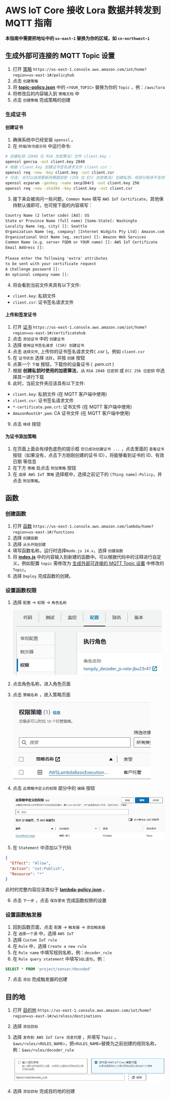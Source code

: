 # AWS IoT Core 接收 Lora 数据并转发到 MQTT 指南

**本指南中需要把地址中的 `us-east-1` 替换为你的区域，如 `cn-northwest-1`**

## 生成外部可连接的 MQTT Topic 设置

1. 打开 [策略](https://us-east-1.console.aws.amazon.com/iot/home?region=us-east-1#/policyhub)
   `https://us-east-1.console.aws.amazon.com/iot/home?region=us-east-1#/policyhub`
2. 点击 `创建策略`
3. 将 **[topic-policy.json](topic-policy.json)** 中的 `<YOUR_TOPIC>` 替换为你的 `Topic` ，例：`/aws/lora`
4. 将修改后的内容输入到 `策略文档` 中
5. 点击 `创建策略` 完成策略的创建

### 生成证书

#### 创建证书

1. 确保系统中已经安装 `openssl` 。
2. 在 `终端`/`命令提示符` 中运行命令:

```bash
# 创建私钥（2048 位 RSA 加密算法）文件 client.key :
openssl genrsa -out client.key 2048
# 根据 client.key 创建证书签名请求文件 client.csr :
openssl req -new -key client.key -out client.csr
# 可选: 也可以选择更新的椭圆加密 (256 位 ECC 加密算法) 创建私钥，但部分程序不支持:
openssl ecparam -genkey -name secp384r1 -out client.key 256
openssl req -new -sha384 -key client.key -out client.csr
```

3. 接下来会被询问一些问题，`Common Name` 填写 `AWS IoT Certificate`，其他保持默认值即可，也可按下面的内容填写：

```txt
Country Name (2 letter code) [AU]: US
State or Province Name (full name) [Some-State]: Washingto
Locality Name (eg, city) []: Seattle
Organization Name (eg, company) [Internet Widgits Pty Ltd]: Amazon.com Inc.
Organizational Unit Name (eg, section) []: Amazon Web Services
Common Name (e.g. server FQDN or YOUR name) []: AWS IoT Certificate
Email Address []:

Please enter the following 'extra' attributes
to be sent with your certificate request
A challenge password []:
An optional company name []:
```

4. 将会看到当前文件夹具有以下文件:

- `client.key`: 私钥文件
- `client.csr`: 证书签名请求文件

#### 上传和签发证书

1. 打开 [证书](https://us-east-1.console.aws.amazon.com/iot/home?region=us-east-1#/certificatehub)
   `https://us-east-1.console.aws.amazon.com/iot/home?region=us-east-1#/certificatehub`
2. 点击 `添加证书` 中的 `创建证书`
3. 选择 `使用证书签名请求 (CSR) 创建证书`
4. 点击 `选择文件`, 上传你的证书签名请求文件( .csr )。例如 `client.csr`
5. 在 `证书状态` 选择 `活跃`，并按 `创建` 按钮
6. 点第一个 `下载` 按钮，下载你的设备证书 ( .pem.crt )
7. 根据 **创建私钥时使用的加密算法**，从 `RSA 2048 位密钥` 或 `ECC 256 位密钥` 中选择其一进行下载
8. 此时，当前文件夹应该具有以下文件:

- `client.key`: 私钥文件 (在 MQTT 客户端中使用)
- `client.csr`: 证书签名请求文件
- `*-certificate.pem.crt`: 证书文件 (在 MQTT 客户端中使用)
- `AmazonRootCA*.pem`: CA 证书文件 (在 MQTT 客户端中使用)

9. 点击 `继续` 按钮

#### 为证书添加策略

1. 在页面上面会有绿色底色的提示框 `您已成功创建证书 ...` ，点击里面的 `查看证书` 按钮（如果没有，点击下方刚刚创建的证书 ID），将能够看到证书的 ID、有效日期 等信息
2. 在下方 `策略` 处点击 `附加策略` 按钮
3. 在 `选择 AWS IoT 策略` 选择框中，选择之前记下的 `[Thing name]-Policy`，并点击 `附加策略`。

## 函数

### 创建函数

1. 打开 [函数](https://us-east-1.console.aws.amazon.com/lambda/home?region=us-east-1#/functions)
   `https://us-east-1.console.aws.amazon.com/lambda/home?region=us-east-1#/functions`
2. 选择 `创建函数`
3. 选择 `从头开始创建`
4. 填写函数名称，运行时选择`Node.js 14.x`，选择 `创建函数`
5. 将 **[index.js](index.js)** 中的内容输入到新建的函数中。可以根据代码中的注释进行自定义，例如配置 `topic` 需修改为 [生成外部可连接的 MQTT Topic 设置](#生成外部可连接的-mqtt-topic-设置) 中修改的 `Topic`。
6. 选择 `Deploy` 完成函数的创建。

### 设置函数权限

1. 选择 `配置` -> `权限` -> `角色名称`

   ![函数角色名称](./images/函数角色名称.png)

2. 点击角色名称，进入角色页面
3. 点击 `策略名称` ，进入策略页面

   ![函数权限策略](./images/函数权限策略.png)

4. 点击 `此策略中定义的权限` 部分中的 `编辑` 按钮

   ![函数策略定义权限](./images/函数策略定义权限.png)

5. 在 `Statement` 中添加以下代码

```json
{
  "Effect": "Allow",
  "Action": "iot:Publish",
  "Resource": "*"
}
```

此时的完整内容应该类似于 **[lambda-policy.json](lambda-policy.json)** 。

6. 点击 `下一步` ，点击 `保存更改` 完成函数权限的设置

### 设置函数触发器

1. 回到函数页面，点击 `配置` -> `触发器` -> `添加触发器`
2. 在 `选择一个源` 中，选择 `AWS IoT`
3. 选择 `Custom IoT rule`
4. 在 `Rule` 中，选择 `Create a new rule`
5. 在 `Rule name` 中填写规则名称，例：`decoder_rule`
6. 在 `Rule query statement` 中填写`SQL语句`，例：

```sql
SELECT * FROM 'project/sensor/decoded'
```

7. 点击 `添加` 完成触发器的创建

## 目的地

1. 打开 [目的地](https://us-east-1.console.aws.amazon.com/iot/home?region=us-east-1#/wireless/destinations)
   `https://us-east-1.console.aws.amazon.com/iot/home?region=us-east-1#/wireless/destinations`
2. 选择 `添加目标`
3. 选择 `发布到 AWS IoT Core 消息代理` ，并填写 `Topic` ，`$aws/rules/<RULES_NAME>`，把`<RULES_NAME>`替换为之前创建的规则名称，例：`$aws/rules/decoder_rule`

   ![目的地设置](./images/目的地设置.png)

4. 选择 `添加目标` 完成目的地的创建
